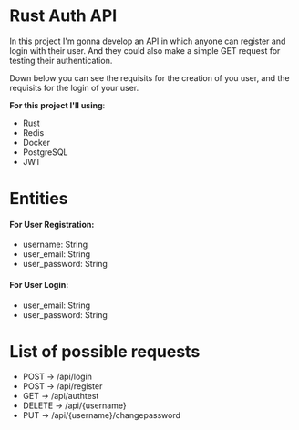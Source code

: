 # Rust Auth API

In this project I'm gonna develop an API in which anyone can register and login with their user. And they could also make a simple GET request for testing their authentication.

Down below you can see the requisits for the creation of you user, and the requisits for the login of your user.

**For this project I'll using**:

* Rust
* Redis
* Docker
* PostgreSQL
* JWT

# Entities

#### **For User Registration**:

* username: String
* user_email: String
* user_password: String

#### **For User Login**:

* user_email: String
* user_password: String

# List of possible requests

* POST -> /api/login
* POST -> /api/register
* GET -> /api/authtest
* DELETE -> /api/{username}
* PUT -> /api/{username}/changepassword 







